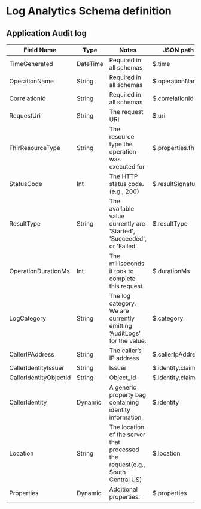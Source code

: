 
# Log Analytics Schema definition

## Application Audit log

|Field Name|Type|Notes|JSON path in Shoebox|
|---|---|---|---|
|TimeGenerated|DateTime|Required in all schemas|$.time|
|OperationName|String|Required in all schemas|$.operationName|
|CorrelationId|String|Required in all schemas|$.correlationId|
|RequestUri|String|The request URI|$.uri|
|FhirResourceType|String|The resource type the operation was executed for|$.properties.fhirResourceType|
|StatusCode|Int|The HTTP status code. (e.g., 200)|$.resultSignature|
|ResultType|String|The available value currently are 'Started', 'Succeeded', or 'Failed'|$.resultType|
|OperationDurationMs|Int|The milliseconds it took to complete this request.|$.durationMs|
|LogCategory|String|The log category. We are currently emitting ‘AuditLogs’ for the value.|$.category|
|CallerIPAddress|String|The caller’s IP address|$.callerIpAddress|
|CallerIdentityIssuer|String|Issuer|$.identity.claims.iss|
|CallerIdentityObjectId|String|Object_Id|$.identity.claims.oid|
|CallerIdentity|Dynamic|A generic property bag containing identity information.|$.identity|
|Location|String|The location of the server that processed the request(e.g., South Central US)|$.location|
|Properties|Dynamic|Additional properties.|$.properties|